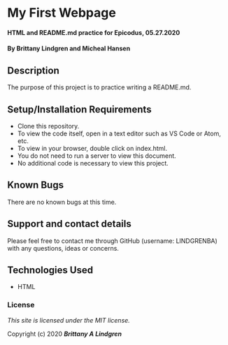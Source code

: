 # My First Webpage

#### HTML and README.md practice for Epicodus, 05.27.2020

#### By Brittany Lindgren and Micheal Hansen

## Description

The purpose of this project is to practice writing a README.md.

## Setup/Installation Requirements

* Clone this repository.
* To view the code itself, open in a text editor such as VS Code or Atom, etc.
* To view in your browser, double click on index.html.
* You do not need to run a server to view this document.
* No additional code is necessary to view this project.

## Known Bugs

There are no known bugs at this time. 

## Support and contact details

Please feel free to contact me through GitHub (username: LINDGRENBA) with any questions, ideas or concerns.

## Technologies Used

* HTML

### License

*This site is licensed under the MIT license.*

Copyright (c) 2020 **_Brittany A Lindgren_**